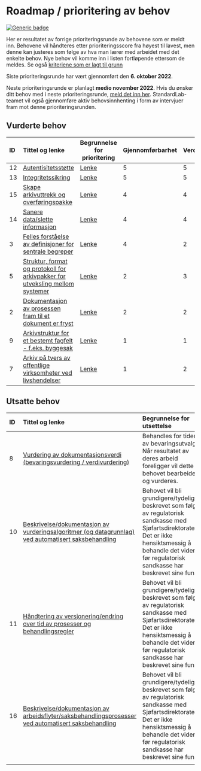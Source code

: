 # Roadmap / prioritering av behov

[![Generic badge](https://img.shields.io/badge/Status-Besluttet-darkgreen.svg)](../README.md#statuser)

Her er resultatet av forrige prioriteringsrunde av behovene som er meldt inn. Behovene vil håndteres etter prioriteringsscore fra høyest til lavest, men denne kan justeres som følge av hva man lærer med arbeidet med det enkelte behov. Nye behov vil komme inn i listen fortløpende ettersom de meldes. Se også [kriteriene som er lagt til grunn](prioriteringskriterier.md)

Siste prioriteringsrunde har vært gjennomført den **6. oktober 2022**.

Neste prioriteringsrunde er planlagt **medio november 2022**. Hvis du ønsker ditt behov med i neste prioriteringsrunde, [meld det inn her](https://github.com/arkivverket/standardlab/issues/new?assignees=&labels=behov&template=behov.md). StandardLab-teamet vil også gjennomføre aktiv behovsinnhenting i form av intervjuer fram mot denne prioriteringsrunden.

## Vurderte behov

| **ID** |                                                         **Tittel og lenke**                                                          |                              Begrunnelse for prioritering                             | **Gjennomførbarhet** | **Verdi** | **Hastegrad** | **Risiko** | **Prioriteringsverdi** |
| :----- | :----------------------------------------------------------------------------------------------------------------------------------- | ------------------------------------------------------------------------------------- | :------------------- | :-------- | :------------ | :--------- | :--------------------- |
| 12     | [Autentisitetsstøtte](https://github.com/arkivverket/standardlab/issues/12)                                                          | [Lenke](https://github.com/arkivverket/standardlab/issues/12#issuecomment-1274656938) | 5                    | 5         | 5             | 4          | 95                     |
| 13     | [Integritetssikring](https://github.com/arkivverket/standardlab/issues/13)                                                           | [Lenke](https://github.com/arkivverket/standardlab/issues/13#issuecomment-1274660002) | 5                    | 5         | 5             | 4          | 95                     |
| 15     | [Skape arkivuttrekk og overføringspakke](https://github.com/arkivverket/standardlab/issues/15)                                       | [Lenke](https://github.com/arkivverket/standardlab/issues/15#issuecomment-1274664440) | 4                    | 4         | 5             | 4          | 68                     |
| 14     | [Sanere data/slette informasjon](https://github.com/arkivverket/standardlab/issues/14)                                               | [Lenke](https://github.com/arkivverket/standardlab/issues/14#issuecomment-1274669562) | 4                    | 4         | 5             | 3          | 64                     |
| 3      | [Felles forståelse av definisjoner for sentrale begreper](https://github.com/arkivverket/standardlab/issues/3)                       | [Lenke](https://github.com/arkivverket/standardlab/issues/3#issuecomment-1274676521)  | 4                    | 2         | 2             | 3          | 36                     |
| 5      | [Struktur, format og protokoll for arkivpakker for utveksling mellom systemer](https://github.com/arkivverket/standardlab/issues/5) | [Lenke](https://github.com/arkivverket/standardlab/issues/5#issuecomment-1274682561)  | 2                    | 3         | 2             | 1          | 18                     |
| 2      | [Dokumentasjon av prosessen fram til et dokument er fryst](https://github.com/arkivverket/standardlab/issues/2)                     | [Lenke](https://github.com/arkivverket/standardlab/issues/2#issuecomment-1274684666)  | 2                    | 2         | 2             | 2          | 16                     |
| 9      | [Arkivstruktur for et bestemt fagfelt - f.eks. byggesak](https://github.com/arkivverket/standardlab/issues/9)                       | [Lenke](https://github.com/arkivverket/standardlab/issues/9#issuecomment-1274688080)  | 1                    | 1         | 4             | 2          | 8                      |
| 7      | [Arkiv på tvers av offentlige virksomheter ved livshendelser](https://github.com/arkivverket/standardlab/issues/7)                   | [Lenke](https://github.com/arkivverket/standardlab/issues/7#issuecomment-1274695164)  | 1                    | 2         | 1             | 1          | 6                      |

## Utsatte behov

| **ID** |                                                                     **Tittel og lenke**                                                                     |                                                                                           **Begrunnelse for utsettelse**                                                                                           |
| :----- | :---------------------------------------------------------------------------------------------------------------------------------------------------------- | :----------------------------------------------------------------------------------------------------------------------------------------------------------------------------------------------------------------- |
| 8      | [Vurdering av dokumentasjonsverdi (bevaringsvurdering / verdivurdering)](https://github.com/arkivverket/standardlab/issues/8)                               | Behandles for tiden av bevaringsutvalget. Når resultatet av deres arbeid foreligger vil dette behovet bearbeides og vurderes.                                                                                      |
| 10     | [Beskrivelse/dokumentasjon av vurderingsalgoritmer (og datagrunnlag) ved automatisert saksbehandling](https://github.com/arkivverket/standardlab/issues/10) | Behovet vil bli grundigere/tydeligere beskrevet som følge av regulatorisk sandkasse med Sjøfartsdirektoratet. Det er ikke hensiktsmessig å behandle det videre før regulatorisk sandkasse har beskrevet sine funn. |
| 11     | [Håndtering av versjonering/endring over tid av prosesser og behandlingsregler](https://github.com/arkivverket/standardlab/issues/11)                       | Behovet vil bli grundigere/tydeligere beskrevet som følge av regulatorisk sandkasse med Sjøfartsdirektoratet. Det er ikke hensiktsmessig å behandle det videre før regulatorisk sandkasse har beskrevet sine funn. |
| 16     | [Beskrivelse/dokumentasjon av arbeidsflyter/saksbehandlingsprosesser ved automatisert saksbehandling](https://github.com/arkivverket/standardlab/issues/16) | Behovet vil bli grundigere/tydeligere beskrevet som følge av regulatorisk sandkasse med Sjøfartsdirektoratet. Det er ikke hensiktsmessig å behandle det videre før regulatorisk sandkasse har beskrevet sine funn. |
|        |                                                                                                                                                             |                                                                                                                                                                                                                    |

